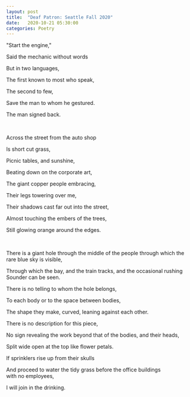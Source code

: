```yaml
---
layout: post
title:  "Deaf Patron: Seattle Fall 2020"
date:   2020-10-21 05:30:00
categories: Poetry
---
```


"Start the engine,"

Said the mechanic without words

But in two languages,

The first known to most who speak,

The second to few,

Save the man to whom he gestured.

The man signed back.

&nbsp;


Across the street from the auto shop

Is short cut grass,

Picnic tables, and sunshine,

Beating down on the corporate art,

The giant copper people embracing,


Their legs towering over me,

Their shadows cast far out into the street,

Almost touching the embers of the trees,

Still glowing orange around the edges.

&nbsp;

There is a giant hole through the middle of the people through which the rare blue sky is visible,

Through which the bay, and the train tracks, and the occasional rushing Sounder can be seen.

There is no telling to whom the hole belongs,

To each body or to the space between bodies,

The shape they make, curved, leaning against each other.

There is no description for this piece,

No sign revealing the work beyond that of the bodies, and their heads,

Split wide open at the top like flower petals.

If sprinklers rise up from their skulls

And proceed to water the tidy grass before the office buildings with no employees,

I will join in the drinking.
